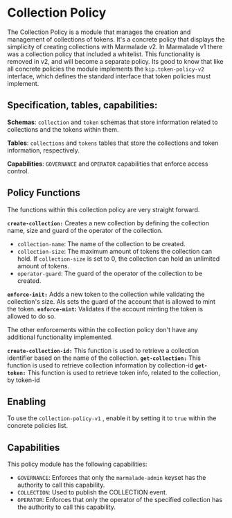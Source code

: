 
# Collection Policy

The Collection Policy is a module that manages the creation and management of collections of tokens. It's a concrete policy that displays the simplicity of creating collections with Marmalade v2. In Marmalade v1 there was a collection policy that included a whitelist. This functionality is removed in v2, and will become a separate policy.  Its good to know that like all concrete policies the module implements the `kip.token-policy-v2` interface, which defines the standard interface that token policies must implement.


## Specification, tables, capabilities:


**Schemas**: `collection` and `token` schemas that store information related to collections and the tokens within them.

**Tables**: `collections` and `tokens` tables that store the collections and token information, respectively.

**Capabilities**: `GOVERNANCE` and `OPERATOR` capabilities that enforce access control.


## Policy Functions

The functions within this collection policy are very straight forward.

**`create-collection:`** Creates a new collection by defining the collection name, size and guard of the operator of the collection.
- `collection-name`: The name of the collection to be created.
- `collection-size`: The maximum amount of tokens the collection can hold. If `collection-size` is set to 0, the collection can hold an unlimited amount of tokens.
- `operator-guard`: The guard of the operator of the collection to be created.

**`enforce-init:`** Adds a new token to the collection while validating the collection's size. Als sets the guard of the account that is allowed to mint the token.
**`enforce-mint`:** Validates if the account minting the token is allowed to do so.

The other enforcements within the collection policy don't have any additional functionality implemented.

**`create-collection-id:`** This function is used to retrieve a collection identifier based on the name of the collection.
**`get-collection:`** This function is used to retrieve collection information by collection-id
**`get-token:`** This function is used to retrieve token info, related to the collection,  by token-id


## Enabling
To use the `collection-policy-v1` , enable it by setting it to `true` within the concrete policies list.

## Capabilities

This policy module has the following capabilities:

- `GOVERNANCE`: Enforces that only the `marmalade-admin` keyset has the authority to call this capability.
- `COLLECTION`: Used to publish the COLLECTION event.
- `OPERATOR`: Enforces that only the operator of the specified collection has the authority to call this capability.
